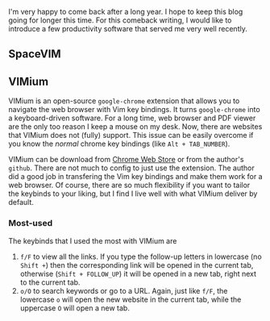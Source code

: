I'm very happy to come back after a long year. I hope to keep this blog going for longer this time. For this comeback writing, I would like to introduce a few productivity software that served me very well recently.

## SpaceVIM

## VIMium 
VIMium is an open-source `google-chrome` extension that allows you to navigate the web browser with Vim key bindings. It turns `google-chrome` into a keyboard-driven software. For a long time, web browser and PDF viewer are the only too reason I keep a mouse on my desk. Now, there are websites that VIMium does not (fully) support. This issue can be easily overcome if you know the *normal* chrome key bindings (like `Alt + TAB_NUMBER`).

VIMium can be download from [Chrome Web Store]() or from the author's `github`. There are not much to config to just use the extension. The author did a good job in transfering the Vim key bindings and make them work for a web browser. Of course, there are so much flexibility if you want to tailor the keybinds to your liking, but I find I live well with what VIMium deliver by default.

### Most-used
The keybinds that I used the most with VIMium are
1. `f/F` to view all the links. If you type the follow-up letters in lowercase (no `Shift +`) then the corresponding link will be opened in the current tab, otherwise (`Shift + FOLLOW_UP`) it will be opened in a new tab, right next to the current tab.
2. `o/O` to search keywords or go to a URL. Again, just like `f/F`, the lowercase `o` will open the new website in the current tab, while the uppercase `O` will open a new tab.


